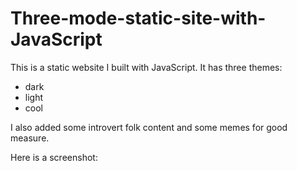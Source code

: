 # Three-mode-static-site-with-JavaScript

This is a static website I built with JavaScript. 
It has three themes:
- dark
- light
- cool

I also added some introvert folk content and some memes for good measure.

Here is a screenshot:
